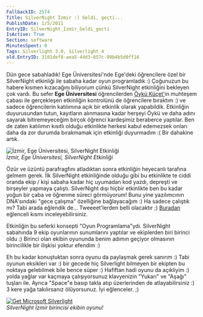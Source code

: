 ```yaml
---
FallbackID: 2574
Title: SilverNight İzmir :) Geldi, geçti...
PublishDate: 1/5/2011
EntryID: SilverNight_Izmir_Geldi_gecti
IsActive: True
Section: software
MinutesSpent: 0
Tags: Silverlight 3.0, Silverlight 4
old.EntryID: 3101def8-aea5-44d3-857c-99b4b5d0ff16
---
```

Dün gece sabahladık! Ege Üniversitesi'nde Ege'deki öğrencilere özel bir
SilverNight etkinliği ile sabaha kadar oyun programladık :) Çoğunuzun bu
habere kısmen kızacağını biliyorum çünkü SilverNight etkinliğini
bekleyen çok vardı. Bu sefer **Ege Üniversitesi** öğrencilerden [Öykü
Küçet'](http://oykukucet.blogspot.com/)in muhteşem çabası ile
gerçekleşen etkinliğin kontrolünü de öğrencilere bıraktım :) ve sadece
öğrencilerin katılımına açık bir etkinlik olarak yapabildik. Etkinliğin
duyurusundan tutun, kayıtların alınmasına kadar herşeyi Öykü ve daha
adını sayarak bitiremeyeceğim birçok öğrenci kardeşimiz beraberce
yaptılar. Ben de zaten katılımın kısıtlı olduğu etkinlikte herkesi kabul
edemezsek onları daha da zor durumda bırakmamak için etkinliği
duyurmadım :( Bir dahakine artık.

![İzmir, Ege Üniversitesi, SilverNight
Etkinliği](http://cdn.daron.yondem.com/assets/2574/30042011_1.jpg)\
*İzmir, Ege Üniversitesi, SilverNight Etkinliği*

Özür ve üzüntü parafragfını atladıktan sonra etkinliğin heyecanlı
tarafına gelmem gerek. İlk SilverNight etkinliğinde olduğu gibi bu
etkinlikte te ciddi oranda ekip / kişi sabaha kadar hiç uyumadan kod
yazdı, depreşti ve birşeyler yapmaya çalıştı. SilverNight dışı hiçbir
etkinlikte ben bu kadar yoğun bir çaba ve öğrenme süreci görmüyorum!
Bunu yine yazılımcının DNA'sındaki "gece çalışma" özelliğine
bağlayacağım :) Ha sadece çalıştık mı? Tabi arada eğlendik de...
Tweeeet'lerden belli olacaktır ;)
[Buradan](http://twitter.com/#!/search?q=%23Silvernight) eğlenceli kısmı
inceleyebilirsiniz.

Etkinliğin bu seferki konsepti "Oyun Programlama"ydı. SilverNight
sabahında 9 ekip oyunlarının sunumlarını yaptılar ve ekiplerden biri
birinci oldu :) Birinci olan ekibin oyununda benim adımın geçiyor
olmasının birincilikle bir ilişkisi yoktur efendim :)

Eh bu kadar konuştuktan sonra oyunu da paylaşmak gerek sanırım :) Tabi
oyunun eksikleri var :) bir gecede hiç Silverlight bilmeyen bir ekipten
bu noktaya gelebilmek bile bence süper :) Hafiftan hadi oyunu da
açıkliyim :) yolda yağlar var kaçmaya çalışıyorsunuz klavyenizin
"Yukarı" ve "Aşağı" tuşları ile. Ayrıca "Space"e basıp takla atıp
üzerlerinden de atlayabilirsiniz :) 3 kere yağa takılırsanız
ölüyorsunuz. İyi eğlenceler. ;)

[![Get Microsoft
Silverlight](http://go.microsoft.com/fwlink/?LinkId=161376)](http://daron.yondem.com/tr/ct.ashx?id=024c6816-2639-4db7-8cdd-1ea688e6925d&url=http%3a%2f%2fgo.microsoft.com%2ffwlink%2f%3fLinkID%3d149156%26v%3d4.0.50401.0)\
*SilverNight İzmir birincisi ekibin oyunu!*


